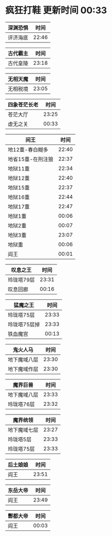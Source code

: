 # 疯狂打鞋 更新时间 00:33

| 深渊恐惧   | 时间    |
|--------|-------|
| 评济海底 | 22:46 |

| 古代霸主   | 时间    |
|--------|-------|
| 古代皇陵 | 23:18 |

| 无相天魔   | 时间    |
|--------|-------|
| 无相税境 | 23:05 |

| 四象苍茫长老   | 时间    |
|--------|-------|
| 苍茫大厅 | 23:25 |
| 虚无之关 | 00:33 |

| 间王   | 时间    |
|--------|-------|
| 地12重-春白糊多 | 22:40 |
| 地省15重-在刑注狼 | 22:37 |
| 地狱11重 | 22:34 |
| 地狱12重 | 22:40 |
| 地狱15重 | 22:37 |
| 地狱16重 | 22:44 |
| 地狱17重 | 22:47 |
| 地狱1重 | 00:06 |
| 地狱2重 | 00:07 |
| 地狱3重 | 23:07 |
| 地狱重 | 00:06 |
| 阎王 | 00:01 |

| 叹息之王   | 时间    |
|--------|-------|
| 玲珑塔79层 | 23:31 |
| 叹息回廊 | 00:16 |

| 猛魔之王   | 时间    |
|--------|-------|
| 玲珑塔75层 | 23:33 |
| 玲珑塔75层掉 | 23:33 |
| 铁血魔宫 | 00:13 |

| 鬼火人马   | 时间    |
|--------|-------|
| 地下魔域八层 | 23:30 |
| 地下魔域作层 | 23:30 |

| 魔界巨兽   | 时间    |
|--------|-------|
| 地下魔域八层 | 23:33 |
| 玲珑塔76层 | 23:32 |

| 魔界统领   | 时间    |
|--------|-------|
| 地下魔域七层 | 23:27 |
| 玲珑塔5层 | 23:33 |
| 玲珑塔75层 | 23:33 |

| 后土娘娘   | 时间    |
|--------|-------|
| 阎王 | 23:51 |

| 东岳大帝   | 时间    |
|--------|-------|
| 阎王 | 23:49 |

| 酆都大帝   | 时间    |
|--------|-------|
| 阎王 | 00:03 |